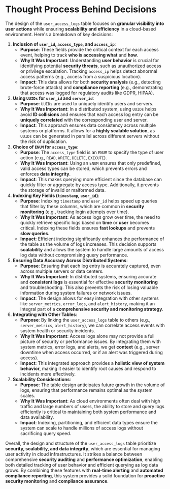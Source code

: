 # Thought Process Behind Decisions

The design of the `user_access_logs` table focuses on **granular visibility into user actions** while ensuring **scalability and efficiency** in a cloud-based environment. Here's a breakdown of key decisions:

1. **Inclusion of `user_id`, `access_type`, and `access_ip`**:
    - **Purpose**: These fields provide the critical context for each access event, helping to track **who is accessing what** and **how**.
    - **Why It Was Important**: Understanding **user behavior** is crucial for identifying potential **security threats**, such as unauthorized access or privilege escalation. Tracking `access_ip` helps detect abnormal access patterns (e.g., access from a suspicious location).
    - **Impact**: This data allows for both **security analysis** (e.g., detecting brute-force attacks) and **compliance reporting** (e.g., demonstrating that access was logged for regulatory audits like GDPR, HIPAA).
2. **Using `UUIDs` for `user_id` and `server_id`**:
    - **Purpose**: `UUIDs` are used to uniquely identify users and servers.
    - **Why It Was Important**: In a distributed system, using `UUIDs` helps avoid **ID collisions** and ensures that each access log entry can be **uniquely correlated** with the corresponding user and server.
    - **Impact**: This approach ensures data consistency across multiple systems or platforms. It allows for a **highly scalable solution**, as `UUIDs` can be generated in parallel across different servers without the risk of duplication.
3. **Choice of `ENUM` for `access_type`**:
    - **Purpose**: The `access_type` field is an `ENUM` to specify the type of user action (e.g., `READ`, `WRITE`, `DELETE`, `EXECUTE`).
    - **Why It Was Important**: Using an `ENUM` ensures that only predefined, valid access types can be stored, which prevents errors and enforces **data integrity**.
    - **Impact**: This makes querying more efficient since the database can quickly filter or aggregate by access type. Additionally, it prevents the storage of invalid or malformed data.
4. **Indexing Key Fields (`timestamp`, `user_id`)**:
    - **Purpose**: Indexing `timestamp` and `user_id` helps speed up queries that filter by these columns, which are common in **security monitoring** (e.g., tracking login attempts over time).
    - **Why It Was Important**: As access logs grow over time, the need to quickly retrieve specific logs based on **time** or **user** becomes critical. Indexing these fields ensures **fast lookups** and prevents **slow queries**.
    - **Impact**: Efficient indexing significantly enhances the performance of the table as the volume of logs increases. This decision supports **scalability** and allows the system to handle large amounts of access log data without compromising query performance.
5. **Ensuring Data Accuracy Across Distributed Systems**:
    - **Purpose**: Ensuring that each log entry is accurately captured, even across multiple servers or data centers.
    - **Why It Was Important**: In distributed systems, ensuring accurate and **consistent logs** is essential for effective **security monitoring** and troubleshooting. This also prevents the risk of losing valuable information during system failures or network issues.
    - **Impact**: The design allows for easy integration with other systems like `server_metrics`, `error_logs`, and `alert_history`, making it an integral part of a **comprehensive security and monitoring strategy**.
6. **Integrating with Other Tables**:
    - **Purpose**: By linking the `user_access_logs` table to others (e.g., `server_metrics`, `alert_history`), we can correlate access events with system health or security incidents.
    - **Why It Was Important**: Access logs alone may not provide a full picture of security or performance issues. By integrating them with system metrics, error logs, and alerts, we get **context** (e.g., server downtime when access occurred, or if an alert was triggered during access).
    - **Impact**: This integrated approach provides a **holistic view of system behavior**, making it easier to identify root causes and respond to incidents more effectively.
7. **Scalability Considerations**:
    - **Purpose**: The table design anticipates future growth in the volume of logs, ensuring that performance remains optimal as the system scales.
    - **Why It Was Important**: As cloud environments often deal with high traffic and large numbers of users, the ability to store and query logs efficiently is critical to maintaining both system performance and data availability.
    - **Impact**: Indexing, partitioning, and efficient data types ensure the system can scale to handle millions of access logs without sacrificing query speed.

Overall, the design and structure of the `user_access_logs` table prioritize **security, scalability, and data integrity**, which are essential for managing user activity in cloud infrastructures. It strikes a balance between comprehensive **security auditing** and **performance optimization**, enabling both detailed tracking of user behavior and efficient querying as log data grows. By combining these features with **real-time alerting** and **automated compliance reporting**, this system provides a solid foundation for **proactive security monitoring** and **compliance assurance**.